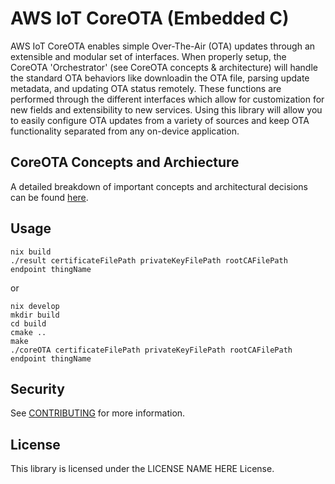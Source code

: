 # AWS IoT CoreOTA (Embedded C)

AWS IoT CoreOTA enables simple Over-The-Air (OTA) updates through an extensible and modular set of interfaces. When properly setup, the CoreOTA 'Orchestrator' (see CoreOTA concepts & architecture) will
handle the standard OTA behaviors like downloadin the OTA file, parsing update metadata, and updating OTA status remotely. These functions are performed through the different interfaces which allow
for customization for new fields and extensibility to new services. Using this library will allow you to easily configure OTA updates from a variety of sources and keep OTA functionality
separated from any on-device application.

## CoreOTA Concepts and Archiecture
A detailed breakdown of important concepts and architectural decisions can be found [here](docs/design/CONCEPTS.md).

## Usage

```
nix build
./result certificateFilePath privateKeyFilePath rootCAFilePath endpoint thingName
```

or

```
nix develop
mkdir build
cd build
cmake ..
make
./coreOTA certificateFilePath privateKeyFilePath rootCAFilePath endpoint thingName
```

## Security

See [CONTRIBUTING](CONTRIBUTING.md#security-issue-notifications) for more
information.

## License

This library is licensed under the LICENSE NAME HERE License.
